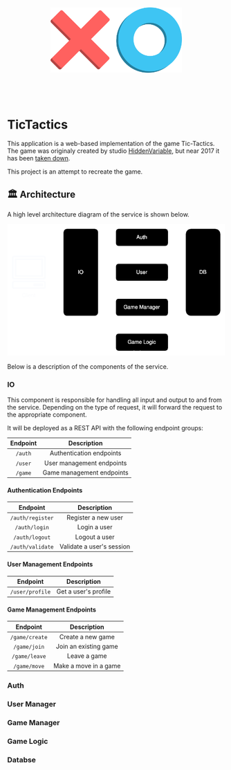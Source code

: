 <div style="text-align:center; margin: 100px;">
    <img src="documentation/resources/logo.png" alt=""/>
</div>

# TicTactics
This application is a web-based implementation of the game Tic-Tactics. The game was originaly created by studio [HiddenVariable](https://www.hiddenvariable.com/), but near 2017 it has been [taken down](https://www.hiddenvariable.com/tictactics/). 

This project is an attempt to recreate the game.

## 🏛️ Architecture

A high level architecture diagram of the service is shown below.

<div style="text-align: center;">
    <img src="documentation/resources/HighLevelArchitecture.svg" alt=""/>
</div>

Below is a description of the components of the service.

### IO
This component is responsible for handling all input and output to and from the service. Depending on the type of request, it will forward the request to the appropriate component.

It will be deployed as a REST API with the following endpoint groups:

<div style="text-align: center;">

| Endpoint          | Description               |
| -                 | -                         |
| `/auth`           | Authentication endpoints  |
| `/user`           | User management endpoints |
| `/game`           | Game management endpoints |

</div>

#### Authentication Endpoints

<div style="text-align: center;">

| Endpoint          | Description               |
| -                 | -                         |
| `/auth/register`  | Register a new user       |
| `/auth/login`     | Login a user              |
| `/auth/logout`    | Logout a user             |
| `/auth/validate`  | Validate a user's session |

</div>

#### User Management Endpoints

<div style="text-align: center;">

| Endpoint          | Description               |
| -                 | -                         |
| `/user/profile`   | Get a user's profile      |

</div>

#### Game Management Endpoints

<div style="text-align: center;">

| Endpoint          | Description               |
| -                 | -                         |
| `/game/create`    | Create a new game         |
| `/game/join`      | Join an existing game     |
| `/game/leave`     | Leave a game              |
| `/game/move`      | Make a move in a game     |

</div>

### Auth
### User Manager
### Game Manager
### Game Logic
### Databse